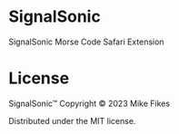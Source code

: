 # SignalSonic

SignalSonic Morse Code Safari Extension

# License

SignalSonic™ Copyright © 2023 Mike Fikes

Distributed under the MIT license.
